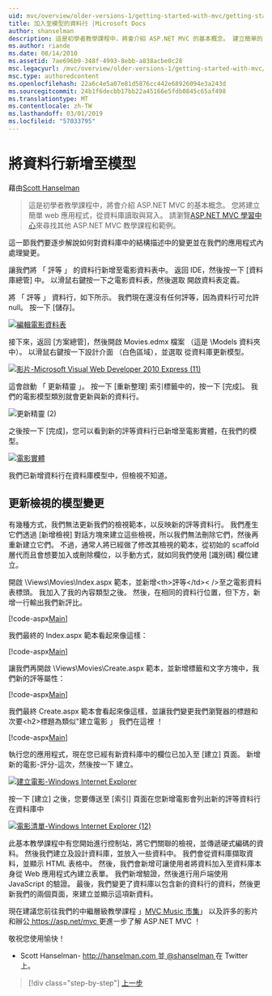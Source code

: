 ```yaml
---
uid: mvc/overview/older-versions-1/getting-started-with-mvc/getting-started-with-mvc-part8
title: 加入至模型的資料行 |Microsoft Docs
author: shanselman
description: 這是初學者教學課程中，將會介紹 ASP.NET MVC 的基本概念。 建立簡單的 web 應用程式，從資料庫讀取與寫入。
ms.author: riande
ms.date: 08/14/2010
ms.assetid: 7ae696b9-348f-4993-8ebb-a838acbe0c28
msc.legacyurl: /mvc/overview/older-versions-1/getting-started-with-mvc/getting-started-with-mvc-part8
msc.type: authoredcontent
ms.openlocfilehash: 22a6c4e5a07e81d5876cc442e68926094e3a243d
ms.sourcegitcommit: 24b1f6decbb17bb22a45166e5fdb0845c65af498
ms.translationtype: MT
ms.contentlocale: zh-TW
ms.lasthandoff: 03/01/2019
ms.locfileid: "57033795"
---
```

<a name="adding-a-column-to-the-model"></a>將資料行新增至模型
====================
藉由[Scott Hanselman](https://github.com/shanselman)

> 這是初學者教學課程中，將會介紹 ASP.NET MVC 的基本概念。 您將建立簡單 web 應用程式，從資料庫讀取與寫入。 請瀏覽[ASP.NET MVC 學習中心](../../../index.md)來尋找其他 ASP.NET MVC 教學課程和範例。


這一節我們要逐步解說如何對資料庫中的結構描述中的變更並在我們的應用程式內處理變更。

讓我們將 「 評等 」 的資料行新增至電影資料表中。 返回 IDE，然後按一下 [資料庫總管] 中。 以滑鼠右鍵按一下之電影資料表，然後選取 開啟資料表定義。

將 「 評等 」 資料行，如下所示。 我們現在還沒有任何評等，因為資料行可允許 null。 按一下 [儲存]。

[![編輯電影資料表](getting-started-with-mvc-part8/_static/image2.png)](getting-started-with-mvc-part8/_static/image1.png)

接下來，返回 [方案總管]，然後開啟 Movies.edmx 檔案 （這是 \Models 資料夾中）。 以滑鼠右鍵按一下設計介面 （白色區域），並選取 從資料庫更新模型。

[![影片-Microsoft Visual Web Developer 2010 Express (11)](getting-started-with-mvc-part8/_static/image4.png)](getting-started-with-mvc-part8/_static/image3.png)

這會啟動 「 更新精靈 」。 按一下 [重新整理] 索引標籤中的，按一下 [完成]。 我們的電影模型類別就會更新與新的資料行。

![更新精靈 (2)](getting-started-with-mvc-part8/_static/image5.png)

之後按一下 [完成]，您可以看到新的評等資料行已新增至電影實體，在我們的模型。

[![電影實體](getting-started-with-mvc-part8/_static/image7.png)](getting-started-with-mvc-part8/_static/image6.png)

我們已新增資料行在資料庫模型中，但檢視不知道。

## <a name="update-views-with-model-changes"></a>更新檢視的模型變更

有幾種方式，我們無法更新我們的檢視範本，以反映新的評等資料行。 我們產生它們透過 [新增檢視] 對話方塊來建立這些檢視，所以我們無法刪除它們，然後再重新建立它們。 不過，通常人將已經做了修改其檢視的範本，從初始的 scaffold 層代而且會想要加入或刪除欄位，以手動方式，就如同我們使用 [識別碼] 欄位建立。

開啟 \Views\Movies\Index.aspx 範本，並新增&lt;th&gt;評等&lt;/td>< /&gt;至之電影資料表標頭。 我加入了我的內容類型之後。 然後，在相同的資料行位置，但下方，新增一行輸出我們新評比。

[!code-aspx[Main](getting-started-with-mvc-part8/samples/sample1.aspx)]

我們最終的 Index.aspx 範本看起來像這樣：

[!code-aspx[Main](getting-started-with-mvc-part8/samples/sample2.aspx)]

讓我們再開啟 \Views\Movies\Create.aspx 範本，並新增標籤和文字方塊中，我們新的評等屬性：

[!code-aspx[Main](getting-started-with-mvc-part8/samples/sample3.aspx)]

我們最終 Create.aspx 範本會看起來像這樣，並讓我們變更我們瀏覽器的標題和次要&lt;h2&gt;標題為類似"建立電影 」 我們在這裡 ！

[!code-aspx[Main](getting-started-with-mvc-part8/samples/sample4.aspx)]

執行您的應用程式，現在您已經有新資料庫中的欄位已加入至 [建立] 頁面。 新增新的電影-評分-這次，然後按一下 建立。

[![建立電影-Windows Internet Explorer](getting-started-with-mvc-part8/_static/image9.png)](getting-started-with-mvc-part8/_static/image8.png)

按一下 [建立] 之後，您要傳送至 [索引] 頁面在您新增電影會列出新的評等資料行在資料庫中

[![電影清單-Windows Internet Explorer (12)](getting-started-with-mvc-part8/_static/image11.png)](getting-started-with-mvc-part8/_static/image10.png)

此基本教學課程中有您開始進行控制站，將它們關聯的檢視，並傳遞硬式編碼的資料。 然後我們建立及設計資料庫，並放入一些資料中。 我們會從資料庫擷取資料，並顯示 HTML 表格中。 然後，我們會新增可讓使用者將資料加入至資料庫本身從 Web 應用程式內建立表單。 我們新增驗證，然後進行用戶端使用 JavaScript 的驗證。 最後，我們變更了資料庫以包含新的資料行的資料，然後更新我們的兩個頁面，來建立並顯示這項新資料。

現在建議您前往我們的中繼層級教學課程 」[MVC Music 市集](../../older-versions/mvc-music-store/mvc-music-store-part-1.md)」 以及許多的影片和辦公[ https://asp.net/mvc ](https://asp.net/mvc)更進一步了解 ASP.NET MVC ！

敬祝您使用愉快！

- Scott Hanselman- [ http://hanselman.com ](http://hanselman.com)並[ @shanselman ](http://twitter.com/shanselman)在 Twitter 上。

> [!div class="step-by-step"]
> [上一步](getting-started-with-mvc-part7.md)
